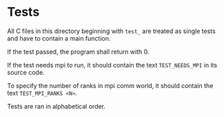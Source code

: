 # Tests

All C files in this directory beginning with `test_` are treated as single tests and have to contain a main function.

If the test passed, the program shall return with 0.

If the test needs mpi to run, it should contain the text `TEST_NEEDS_MPI` in its source code.

To specify the number of ranks in mpi comm world, it should contain the text `TEST_MPI_RANKS <N>`.

Tests are ran in alphabetical order.
